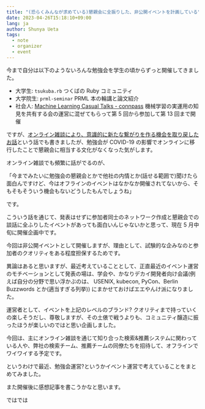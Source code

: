 ```yaml
---
title: "(恐らくみんなが求めている)懇親会に全振りした、非公開イベントを計画している"
date: 2023-04-26T15:18:10+09:00
lang: ja
author: Shunya Ueta
tags:
  - note
  - organizer
  - event
---
```


今まで自分は以下のようないろんな勉強会を学生の頃からずっと開催してきました。

- 大学生: `tsukuba.rb` つくばの Ruby コミュニティ
- 大学院生: `prml-seminar` PRML 本の輪講と論文紹介
- 社会人: [Machine Learning Casual Talks \- connpass](https://mlct.connpass.com/) 機械学習の実運用の知見を共有する会の運営に混ぜてもらって第 5 回から参加して第 13 回まで開催

ですが、[オンライン雑談により、意識的に新たな繋がりを作る機会を取り戻したお話](/posts/2023-03-14-1320)という話でも書きましたが、勉強会が COVID-19 の影響でオンラインに移行したことで懇親会に相当する文化がなくなった気がします。

オンライン雑談でも頻繁に話がでるのが、

「今までみたいに勉強会の懇親会とかで他社の内情とか(話せる範囲で)聞けたら面白んですけど、今はオフラインのイベントはなかなか開催されてないから、そもそもそういう機会もないどうしたもんでしょうね」

です。

こういう話を通じて、発表はせずに参加者同士のネットワーク作成と懇親会での談話に全ふりしたイベントがあっても面白いんじゃないかと思って、現在 5 月中旬に開催企画中です。

今回は非公開イベントとして開催しますが、理由として、試験的な企みなのと参加者のクオリティをある程度担保するためです。

異論はあると思いますが、最近考えていることとして、正直最近のイベント運営のモチベーションとして発表の場は、学会や、かなりデカイ開発者向け会議(例えば自分の分野で思い浮かぶのは、 USENIX, kubecon, PyCon、Berlin Buzzwords とか(適当すぎる列挙)) にまかせておけばエエやんけ派になりました。

運営者として、イベントを上記のレベルのブランド? クオリティまで持っていくの楽しそうだし、尊敬しますが、その土俵で戦うよりも、コミュニティ醸造に振ったほうが楽しいのではと思い企画しました。

今回は、主にオンライン雑談を通じて知り合った検索&推薦システムに関わっている人や、弊社の検索チーム、推薦チームの同僚たちを招待して、オフラインでワイワイする予定です。

というわけで最近、勉強会運営?というかイベント運営で考えていることをまとめてみました。

また開催後に感想記事を書こうかなと思います。

ではでは
